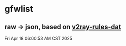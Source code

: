 # gfwlist
## raw -> json, based on [v2ray-rules-dat](https://github.com/Loyalsoldier/v2ray-rules-dat)
Fri Apr 18 06:00:53 AM CST 2025

